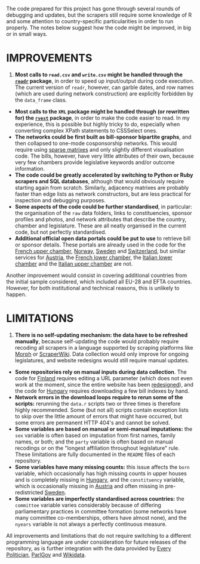 The code prepared for this project has gone through several rounds of debugging and updates, but the scrapers still require some knowledge of R and some attention to country-specific particularities in order to run properly. The notes below suggest how the code might be improved, in big or in small ways.

# IMPROVEMENTS

1. __Most calls to `read.csv` and `write.csv` might be handled through the [`readr`](https://cran.r-project.org/web/packages/readr/) package__, in order to speed up input/output during code execution. The current version of `readr`, however, can garble dates, and row names (which are used during network construction) are explicitly forbidden by the `data_frame` class.
* __Most calls to the `XML` package might be handled through (or rewritten for) the [`rvest`](https://cran.r-project.org/web/packages/rvest/) package__, in order to make the code easier to read. In my experience, this is possible but highly tricky to do, especially when converting complex XPath statements to CSSSelect ones.
* __The networks could be first built as bill-sponsor bipartite graphs__, and then collapsed to one-mode cosponsorship networks. This would require using [sparse matrixes](http://solomonmessing.wordpress.com/2012/09/30/working-with-bipartiteaffiliation-network-data-in-r/) and only slightly different visualisation code. The bills, however, have very little attributes of their own, because very few chambers provide legislative keywords and/or outcome information.
* __The code could be greatly accelerated by switching to Python or Ruby scrapers and SQL databases__, although that would obviously require starting again from scratch. Similarly, adjacency matrixes are probably faster than edge lists as network constructors, but are less practical for inspection and debugging purposes.
* __Some aspects of the code could be further standardised__, in particular: the organisation of the `raw` data folders, links to constituencies, sponsor profiles and photos, and network attributes that describe the country, chamber and legislature. These are all neatly organised in the current code, but not perfectly standardised.
* __Additional official open data portals could be put to use__ to retrieve bill or sponsor details. These portals are already used in the code for the [French upper chamber](https://github.com/briatte/parlement),  [Norway](https://github.com/briatte/stortinget),  [Sweden](https://github.com/briatte/riksdag) and [Switzerland](https://github.com/briatte/swparl), but similar services for [Austria](https://www.data.gv.at/), the [French lower chamber](http://data.assemblee-nationale.fr/), the [Italian lower chamber](http://data.camera.it/) and the [Italian upper chamber](http://dati.senato.it/) are not.

Another improvement would consist in covering additional countries from the initial sample considered, which included all EU-28 and EFTA countries. However, for both institutional and technical reasons, this is unlikely to happen.

# LIMITATIONS

1. __There is no self-updating mechanism: the data have to be refreshed manually__, because self-updating the code would probably require recoding all scrapers in a language supported by scraping platforms like [Morph](https://morph.io/) or [ScraperWiki](https://scraperwiki.com/). Data collection would only improve for ongoing legislatures, and website redesigns would still require manual updates.
* __Some repositories rely on manual inputs during data collection__. The code for [Finland](https://github.com/briatte/eduskunta) requires editing a URL parameter (which does not even work at the moment, since the entire website has been [redesigned](https://github.com/briatte/eduskunta/issues/1)), and the code for [Hungary](https://github.com/briatte/orszaggyules) requires downloading a few bill indexes by hand.
* __Network errors in the download loops require to rerun some of the scripts:__ rerunning the `data.r` scripts two or three times is therefore highly recommended. Some (but not all) scripts contain exception lists to skip over the little amount of errors that might have occurred, but some errors are permanent HTTP 404's and cannot be solved.
* __Some variables are based on manual or semi-manual imputations:__ the `sex` variable is often based on imputation from first names, family names, or both; and the `party` variable is often based on manual recodings or on the "longest affiliation throughout legislature" rule. These limitations are fully documented in the `README` files of each repository.
* __Some variables have many missing counts:__ this issue affects the `born` variable, which occasionally has high missing counts in upper houses and is completely missing in [Hungary](https://github.com/briatte/orszaggyules), and the `constituency` variable, which is occasionally missing in [Austria](https://github.com/briatte/nationalrat) and often missing in pre-redistricted [Sweden](https://github.com/briatte/riksdag).
*  __Some variables are imperfectly standardised across countries:__ the `committee` variable varies considerably because of differing parliamentary practices in committee formation (some networks have many committee co-memberships, others have almost none), and the `nyears` variable is not always a perfectly continuous measure.

All improvements and limitations that do not require switching to a different programming language are under consideration for future releases of the repository, as is further integration with the data provided by [Every Politician](https://github.com/everypolitician/everypolitician-data/), [ParlGov](http://www.parlgov.org/) and [Wikidata](https://www.wikidata.org/).
